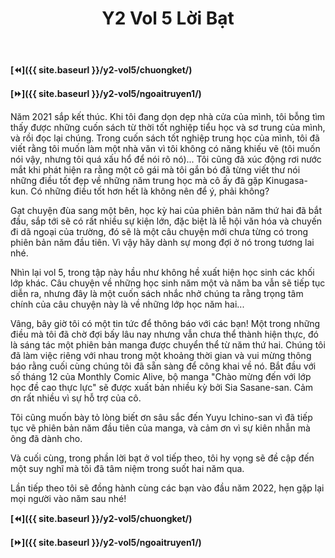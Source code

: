 ﻿---
layout: post
title: Y2 Vol 5 Lời Bạt
permalink: /y2-vol5/loibat/
---

**[⏪]({{ site.baseurl }}/y2-vol5/chuongket/)**

**[⏩]({{ site.baseurl }}/y2-vol5/ngoaitruyen1/)**

Năm 2021 sắp kết thúc. Khi tôi đang dọn dẹp nhà cửa của mình, tôi bỗng tìm thấy được những cuốn sách từ thời tốt nghiệp tiểu học và sơ trung của mình, và rồi đọc lại chúng. Trong cuốn sách tốt nghiệp trung học của mình, tôi đã viết rằng tôi muốn làm một nhà văn vì tôi không có năng khiếu vẽ (tôi muốn nói vậy, nhưng tôi quá xấu hổ để nói rõ nó)... Tôi cũng đã xúc động rơi nước mắt khi phát hiện ra rằng một cô gái mà tôi gắn bó đã từng viết thư nói những điều tốt đẹp về những năm trung học mà cô ấy đã gặp Kinugasa-kun. Có những điều tốt hơn hết là không nên để ý, phải không?

Gạt chuyện đùa sang một bên, học kỳ hai của phiên bản năm thứ hai đã bắt đầu, sắp tới sẽ có rất nhiều sự kiện lớn, đặc biệt là lễ hội văn hóa và chuyến đi dã ngoại của trường, đó sẽ là một câu chuyện mới chưa từng có trong phiên bản năm đầu tiên. Vì vậy hãy dành sự mong đợi ở nó trong tương lai nhé.

Nhìn lại vol 5, trong tập này hầu như không hề xuất hiện học sinh các khối lớp khác. Câu chuyện về những học sinh năm một và năm ba vẫn sẽ tiếp tục diễn ra, nhưng đây là một cuốn sách nhắc nhở chúng ta rằng trọng tâm chính của câu chuyện này là về những lớp học năm hai...

Vâng, bây giờ tôi có một tin tức để thông báo với các bạn! Một trong những điều mà tôi đã chờ đợi bấy lâu nay nhưng vẫn chưa thể thành hiện thực, đó là sáng tác một phiên bản manga được chuyển thể từ năm thứ hai. Chúng tôi đã làm việc riêng với nhau trong một khoảng thời gian và vui mừng thông báo rằng cuối cùng chúng tôi đã sẵn sàng để công khai về nó. Bắt đầu với số tháng 12 của Monthly Comic Alive, bộ manga "Chào mừng đến với lớp học đề cao thực lực" sẽ được xuất bản nhiều kỳ bởi Sia Sasane-san. Cảm ơn rất nhiều vì sự hỗ trợ của cô.

Tôi cũng muốn bày tỏ lòng biết ơn sâu sắc đến Yuyu Ichino-san vì đã tiếp tục vẽ phiên bản năm đầu tiên của manga, và cảm ơn vì sự kiên nhẫn mà ông đã dành cho.

Và cuối cùng, trong phần lời bạt ở vol tiếp theo, tôi hy vọng sẽ đề cập đến một suy nghĩ mà tôi đã tâm niệm trong suốt hai năm qua.

Lần tiếp theo tôi sẽ đồng hành cùng các bạn vào đầu năm 2022, hẹn gặp lại mọi người vào năm sau nhé!

**[⏪]({{ site.baseurl }}/y2-vol5/chuongket/)**

**[⏩]({{ site.baseurl }}/y2-vol5/ngoaitruyen1/)**
